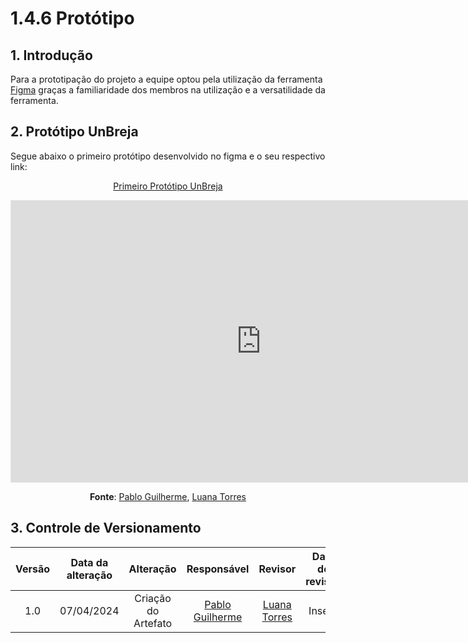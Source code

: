 # 1.4.6 Protótipo

## 1. Introdução

Para a prototipação do projeto a equipe optou pela utilização da ferramenta [Figma](https://www.figma.com) graças a familiaridade dos membros na utilização e a versatilidade da ferramenta.

## 2. Protótipo UnBreja

Segue abaixo o primeiro protótipo desenvolvido no figma e o seu respectivo link:

<center> 

[Primeiro Protótipo UnBreja](https://www.figma.com/file/gvZdiNfKwDm5pkl4sr6EyG/Untitled?type=design&node-id=0%3A1&mode=design&t=YTuoAhAn7koZasEy-1) 

</center>

<iframe style="border: 1px solid rgba(0, 0, 0, 0.1);" width="800" height="450" src="https://www.figma.com/embed?embed_host=share&url=https%3A%2F%2Fwww.figma.com%2Ffile%2FgvZdiNfKwDm5pkl4sr6EyG%2FUntitled%3Ftype%3Ddesign%26node-id%3D0%253A1%26mode%3Ddesign%26t%3DYTuoAhAn7koZasEy-1" allowfullscreen></iframe>

<center>

**Fonte**: [Pablo Guilherme](https://github.com/PabloGJBS), [Luana Torres](https://github.com/luanatorress)

</center>

## 3. Controle de Versionamento 

|  Versão  | Data da alteração | Alteração | Responsável | Revisor | Data de revisão |
| :---: | :---: | :---: | :---: | :---: | :---: |
| 1.0 | 07/04/2024 | Criação do Artefato| [Pablo Guilherme](https://github.com/PabloGJBS) | [Luana Torres](https://github.com/luanatorress) | Inserir |
